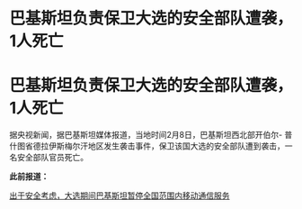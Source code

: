 # 巴基斯坦负责保卫大选的安全部队遭袭，1人死亡

# 巴基斯坦负责保卫大选的安全部队遭袭，1人死亡

据央视新闻，据巴基斯坦媒体报道，当地时间2月8日，巴基斯坦西北部开伯尔-
普什图省德拉伊斯梅尔汗地区发生袭击事件，保卫该国大选的安全部队遭到袭击，一名安全部队官员死亡。

**此前报道：**

[出于安全考虑，大选期间巴基斯坦暂停全国范围内移动通信服务](https://news.qq.com/rain/a/20240208A03E9400)

